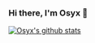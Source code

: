 ### Hi there, I'm Osyx 🐧

[![Osyx's github stats](https://github-readme-stats.vercel.app/api?username=osyx)](https://github.com/osyx)
